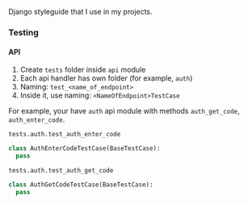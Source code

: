 Django styleguide that I use in my projects.
### Testing

#### API

1. Create `tests` folder inside `api` module
2. Each api handler has own folder (for example, `auth`)
3. Naming: `test_<name_of_endpoint>`
4. Inside it, use naming: `<NameOfEndpoint>TestCase`

For example, your have `auth` api module with methods `auth_get_code`, `auth_enter_code`. 

`tests.auth.test_auth_enter_code`

```python
class AuthEnterCodeTestCase(BaseTestCase):
  pass
```

`tests.auth.test_auth_get_code`

```python
class AuthGetCodeTestCase(BaseTestCase):
  pass
```
